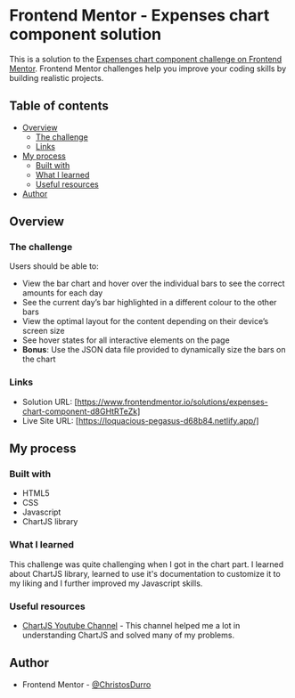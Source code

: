 # Frontend Mentor - Expenses chart component solution

This is a solution to the [Expenses chart component challenge on Frontend Mentor](https://www.frontendmentor.io/challenges/expenses-chart-component-e7yJBUdjwt). Frontend Mentor challenges help you improve your coding skills by building realistic projects. 

## Table of contents

- [Overview](#overview)
  - [The challenge](#the-challenge)
  - [Links](#links)
- [My process](#my-process)
  - [Built with](#built-with)
  - [What I learned](#what-i-learned)
  - [Useful resources](#useful-resources)
- [Author](#author)

## Overview

### The challenge

Users should be able to:

- View the bar chart and hover over the individual bars to see the correct amounts for each day
- See the current day’s bar highlighted in a different colour to the other bars
- View the optimal layout for the content depending on their device’s screen size
- See hover states for all interactive elements on the page
- **Bonus**: Use the JSON data file provided to dynamically size the bars on the chart

### Links

- Solution URL: [https://www.frontendmentor.io/solutions/expenses-chart-component-d8GHtRTeZk]
- Live Site URL: [https://loquacious-pegasus-d68b84.netlify.app/]

## My process

### Built with

- HTML5
- CSS
- Javascript
- ChartJS library

### What I learned

This challenge was quite challenging when I got in the chart part. I learned about ChartJS library, learned to use it's documentation to customize it to my liking and I further improved my Javascript skills.

### Useful resources

- [ChartJS Youtube Channel](https://www.youtube.com/c/ChartJS-tutorials/featured) - This channel helped me a lot in understanding ChartJS and solved many of my problems.

## Author

- Frontend Mentor - [@ChristosDurro](https://www.frontendmentor.io/profile/ChristosDurro)
